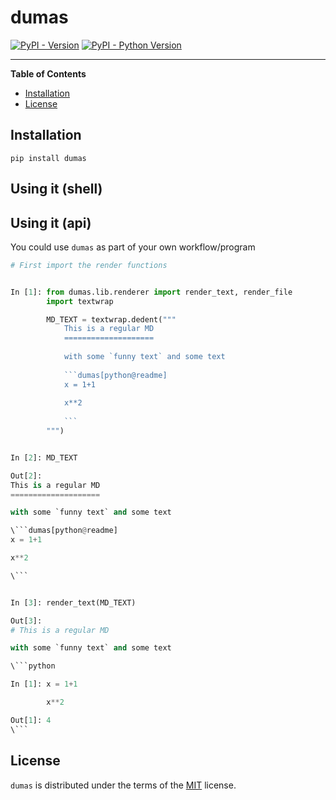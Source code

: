 # dumas

[![PyPI - Version](https://img.shields.io/pypi/v/dumas.svg)](https://pypi.org/project/dumas)
[![PyPI - Python Version](https://img.shields.io/pypi/pyversions/dumas.svg)](https://pypi.org/project/dumas)

* * *

**Table of Contents**

- [Installation](#installation)
- [License](#license)

## Installation

```console
pip install dumas
```

## Using it (shell)

## Using it (api)

You could use `dumas` as part of your own workflow/program

```python
# First import the render functions


In [1]: from dumas.lib.renderer import render_text, render_file
        import textwrap

        MD_TEXT = textwrap.dedent("""
            This is a regular MD
            ====================
    
            with some `funny text` and some text
    
            ```dumas[python@readme]
            x = 1+1
    
            x**2
    
            ```
        """)
```

```python

In [2]: MD_TEXT

Out[2]: 
This is a regular MD
====================

with some `funny text` and some text

\```dumas[python@readme]
x = 1+1

x**2

\```
```

```python

In [3]: render_text(MD_TEXT)

Out[3]: 
# This is a regular MD

with some `funny text` and some text

\```python

In [1]: x = 1+1

        x**2

Out[1]: 4
\```
```

## License

`dumas` is distributed under the terms of the [MIT](https://spdx.org/licenses/MIT.html) license.
